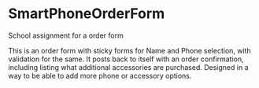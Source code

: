 SmartPhoneOrderForm
===================

School assignment for a order form

This is an order form with sticky forms for Name and Phone selection, with validation for the same.
It posts back to itself with an order confirmation, including listing what additional accessories are purchased.
Designed in a way to be able to add more phone or accessory options.

